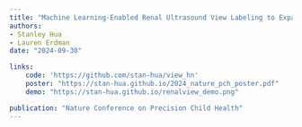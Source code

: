 ```yaml
---
title: "Machine Learning-Enabled Renal Ultrasound View Labeling to Expand Use of Point-Of-Care Imaging in Community Settings"
authors:
- Stanley Hua
- Lauren Erdman
date: "2024-09-30"

links:
    code: 'https://github.com/stan-hua/view_hn'
    poster: "https://stan-hua.github.io/2024_nature_pch_poster.pdf"
    demo: "https://stan-hua.github.io/renalview_demo.png"

publication: "Nature Conference on Precision Child Health"
---
```


